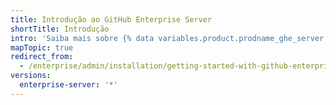 ```yaml
---
title: Introdução ao GitHub Enterprise Server
shortTitle: Introdução
intro: 'Saiba mais sobre {% data variables.product.prodname_ghe_server %} e como gerenciar sua licença.'
mapTopic: true
redirect_from:
  - /enterprise/admin/installation/getting-started-with-github-enterprise-server
versions:
  enterprise-server: '*'
---
```


